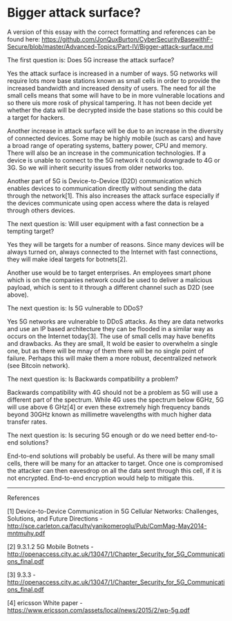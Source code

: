 # Bigger attack surface?

A version of this essay with the correct formatting and references can be found here: https://github.com/JonQuxBurton/CyberSecurityBasewithF-Secure/blob/master/Advanced-Topics/Part-IV/Bigger-attack-surface.md

The first question is: Does 5G increase the attack surface? 

Yes the attack surface is increased in a number of ways. 
5G networks will require lots more base stations known as small cells in order to provide the increased bandwidth and increased density of users. The need for all the small cells means that some will have to be in more vulnerable locations and so there uis more rosk of physical tampering. It has not been decide yet whether the data will be decrypted inside the base stations so this could be a target for hackers.

Another increase in attack surface will be due to an increase in the diversity of connected devices. Some may be highly mobile (such as cars) and have a broad range of operating systems, battery power, CPU and memory.
There will also be an increase in the communication technologies. If a device is unable to connect to the 5G network it could downgrade to 4G or 3G. So we will inherit security issues from older networks too.

Another part of 5G is Device-to-Device (D2D) communication which enables devices to communication directly without sending the data through the network[1]. This also increases the attack surface especially if the devices communicate using open access where the data is relayed through others devices.

The next question is: Will user equipment with a fast connection be a tempting target? 

Yes they will be targets for a number of reasons.
Since many devices will be always turned on, always connected to the Internet with fast connections, they will make ideal targets for botnets[2].

Another use would be to target enterprises. An employees smart phone which is on the companies network could be used to deliver a malicious payload, which is sent to it through a different channel such as D2D (see above).

The next question is: Is 5G vulnerable to DDoS?

Yes 5G networks are vulnerable to DDoS attacks. As they are data networks and use an IP based architecture they can be flooded in a similar way as occurs on the Internet today[3]. The use of small cells may have benefits and drawbacks. As they are small, It wold be easier to overwhelm a single one, but as there will be mnay of them there will be no single point of failure. Perhaps this will make them a more robust, decentralized network (see Bitcoin network).

The next question is: Is Backwards compatibility a problem?

Backwards compatibility with 4G should not be a problem as 5G will use a different part of the spectrum. While 4G uses the spectrum below 6GHz, 5G will use above 6 GHz[4] or even these extremely high frequency bands beyond 30GHz known as millimetre wavelengths with much higher data transfer rates.

The next question is: Is securing 5G enough or do we need better end-to-end solutions?

End-to-end solutions will probably be useful. As there will be many small cells, there will be many for an attacker to target. Once one is compromised the attacker can then eavesdrop on all the data sent through this cell, if it is not encrypted. End-to-end encryption would help to mitigate this.

---

References

[1] Device-to-Device Communication in 5G Cellular Networks: Challenges, Solutions, and Future Directions -
http://sce.carleton.ca/faculty/yanikomeroglu/Pub/ComMag-May2014-mntmuhy.pdf

[2] 9.3.1.2 5G Mobile Botnets - http://openaccess.city.ac.uk/13047/1/Chapter_Security_for_5G_Communications_final.pdf

[3] 9.3.3 - http://openaccess.city.ac.uk/13047/1/Chapter_Security_for_5G_Communications_final.pdf

[4] ericsson White paper - https://www.ericsson.com/assets/local/news/2015/2/wp-5g.pdf
